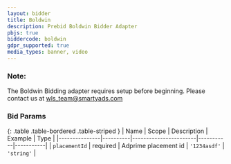 ```yaml
---
layout: bidder
title: Boldwin
description: Prebid Boldwin Bidder Adapter
pbjs: true
biddercode: boldwin
gdpr_supported: true
media_types: banner, video
---
```


### Note:

The Boldwin Bidding adapter requires setup before beginning. Please contact us at wls_team@smartyads.com

### Bid Params

{: .table .table-bordered .table-striped }
| Name          | Scope    | Description           | Example   | Type      |
|---------------|----------|-----------------------|-----------|-----------|
| `placementId`      | required | Adprime placement id         | `'1234asdf'`    | `'string'` |
